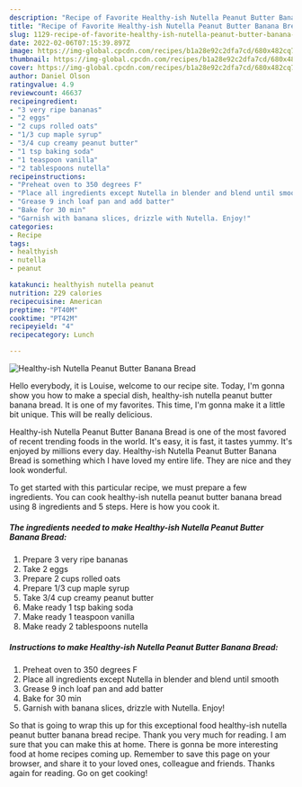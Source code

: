 ```yaml
---
description: "Recipe of Favorite Healthy-ish Nutella Peanut Butter Banana Bread"
title: "Recipe of Favorite Healthy-ish Nutella Peanut Butter Banana Bread"
slug: 1129-recipe-of-favorite-healthy-ish-nutella-peanut-butter-banana-bread
date: 2022-02-06T07:15:39.897Z
image: https://img-global.cpcdn.com/recipes/b1a28e92c2dfa7cd/680x482cq70/healthy-ish-nutella-peanut-butter-banana-bread-recipe-main-photo.jpg
thumbnail: https://img-global.cpcdn.com/recipes/b1a28e92c2dfa7cd/680x482cq70/healthy-ish-nutella-peanut-butter-banana-bread-recipe-main-photo.jpg
cover: https://img-global.cpcdn.com/recipes/b1a28e92c2dfa7cd/680x482cq70/healthy-ish-nutella-peanut-butter-banana-bread-recipe-main-photo.jpg
author: Daniel Olson
ratingvalue: 4.9
reviewcount: 46637
recipeingredient:
- "3 very ripe bananas"
- "2 eggs"
- "2 cups rolled oats"
- "1/3 cup maple syrup"
- "3/4 cup creamy peanut butter"
- "1 tsp baking soda"
- "1 teaspoon vanilla"
- "2 tablespoons nutella"
recipeinstructions:
- "Preheat oven to 350 degrees F"
- "Place all ingredients except Nutella in blender and blend until smooth"
- "Grease 9 inch loaf pan and add batter"
- "Bake for 30 min"
- "Garnish with banana slices, drizzle with Nutella. Enjoy!"
categories:
- Recipe
tags:
- healthyish
- nutella
- peanut

katakunci: healthyish nutella peanut 
nutrition: 229 calories
recipecuisine: American
preptime: "PT40M"
cooktime: "PT42M"
recipeyield: "4"
recipecategory: Lunch

---
```



![Healthy-ish Nutella Peanut Butter Banana Bread](https://img-global.cpcdn.com/recipes/b1a28e92c2dfa7cd/680x482cq70/healthy-ish-nutella-peanut-butter-banana-bread-recipe-main-photo.jpg)

Hello everybody, it is Louise, welcome to our recipe site. Today, I'm gonna show you how to make a special dish, healthy-ish nutella peanut butter banana bread. It is one of my favorites. This time, I'm gonna make it a little bit unique. This will be really delicious.



Healthy-ish Nutella Peanut Butter Banana Bread is one of the most favored of recent trending foods in the world. It's easy, it is fast, it tastes yummy. It's enjoyed by millions every day. Healthy-ish Nutella Peanut Butter Banana Bread is something which I have loved my entire life. They are nice and they look wonderful.


To get started with this particular recipe, we must prepare a few ingredients. You can cook healthy-ish nutella peanut butter banana bread using 8 ingredients and 5 steps. Here is how you cook it.

<!--inarticleads1-->

##### The ingredients needed to make Healthy-ish Nutella Peanut Butter Banana Bread:

1. Prepare 3 very ripe bananas
1. Take 2 eggs
1. Prepare 2 cups rolled oats
1. Prepare 1/3 cup maple syrup
1. Take 3/4 cup creamy peanut butter
1. Make ready 1 tsp baking soda
1. Make ready 1 teaspoon vanilla
1. Make ready 2 tablespoons nutella




<!--inarticleads2-->

##### Instructions to make Healthy-ish Nutella Peanut Butter Banana Bread:

1. Preheat oven to 350 degrees F
1. Place all ingredients except Nutella in blender and blend until smooth
1. Grease 9 inch loaf pan and add batter
1. Bake for 30 min
1. Garnish with banana slices, drizzle with Nutella. Enjoy!




So that is going to wrap this up for this exceptional food healthy-ish nutella peanut butter banana bread recipe. Thank you very much for reading. I am sure that you can make this at home. There is gonna be more interesting food at home recipes coming up. Remember to save this page on your browser, and share it to your loved ones, colleague and friends. Thanks again for reading. Go on get cooking!

